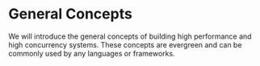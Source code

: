 # General Concepts
We will introduce the general concepts of building high performance and high concurrency systems. These concepts are evergreen and can be commonly used by any languages or frameworks.
